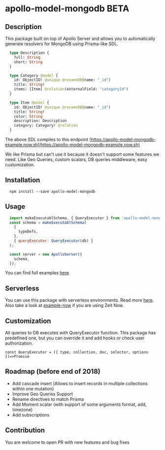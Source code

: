 # apollo-model-mongodb BETA
## Description
This package built on top of Apollo Server and allows you to automatically generate resolvers for MongoDB using Prisma-like SDL.

```graphql
  type Description {
    full: String
    short: String
  }

  type Category @model {
    id: ObjectID! @unique @renameDB(name: "_id")
    title: String!
    items: [Item] @relation(externalField: "categoryId")
  }

  type Item @model {
    id: ObjectID! @unique @renameDB(name: "_id")
    title: String!
    color: String
    description: Description
    category: Category! @relation
  }
```
The above SDL compiles to this endpoint [https://apollo-model-mongodb-example.now.sh](https://apollo-model-mongodb-example.now.sh)

We like Prisma but can't use it because it doesn't support some features we need. Like Geo Queries, custom scalars, DB queries middleware, easy customization.

## Installation
```
  npm install --save apollo-model-mongodb
```

## Usage
```javascript
  import makeExecutablSchema, { QueryExecutor } from 'apollo-model-mongodb';
  const schema = makeExecutablSchema(
    {
      typeDefs,
    },
    { queryExecutor: QueryExecutor(db) }
  );

  const server = new ApolloServer({
    schema,
  });
```
You can find full examples [here](examples)

## Serverless
You can use this package with serverless environments. Read more [here](https://www.apollographql.com/docs/apollo-server/servers/lambda.html). Also take a look at [example-now](examples/example-now) if you are using Zeit Now.

## Customization
All queries to DB executes with QueryExecutor function. This package has predefined one, but you can override it and add hooks or check user authorization.
```
const QueryExecutor = ({ type, collection, doc, selector, options })=>Promise
```

## Roadmap (before end of 2018)
* Add cascade insert (Allows to insert records in multiple collections within one mutation)
* Improve Geo Queries Support
* Rename directives to match Prisma
* Add Moment scalar (with support of some arguments format, add, timezone)
* Add subscriptions

## Contribution
You are welcome to open PR with new features and bug fixes
